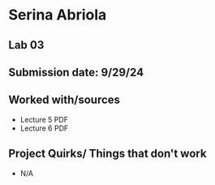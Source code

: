 # Serina Abriola
## Lab 03
## Submission date: 9/29/24
## Worked with/sources 
* Lecture 5 PDF
* Lecture 6 PDF
## Project Quirks/ Things that don't work
* N/A

